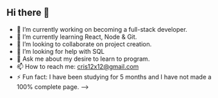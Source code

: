 ## Hi there 👋

- 🔭 I’m currently working on becoming a full-stack developer.
- 🌱 I’m currently learning React, Node & Git.
- 👯 I’m looking to collaborate on project creation.
- 🤔 I’m looking for help with SQL
- 💬 Ask me about my desire to learn to program.
- 📫 How to reach me: cris12x12@gmail.com
- ⚡ Fun fact: I have been studying for 5 months and I have not made a 100% complete page.
-->
